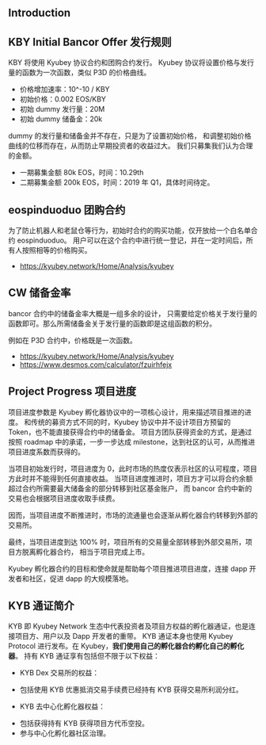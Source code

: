 ## Introduction

## KBY Initial Bancor Offer 发行规则

KBY 将使用 Kyubey 协议合约和团购合约发行。
Kyubey 协议将设置价格与发行量的函数为一次函数，类似 P3D 的价格曲线。

- 价格增加速率：10^-10 / KBY
- 初始价格：0.002 EOS/KBY
- 初始 dummy 发行量：20M
- 初始 dummy 储备金：20k

dummy 的发行量和储备金并不存在，只是为了设置初始价格，
和调整初始价格曲线的位移而存在，从而防止早期投资者的收益过大。
我们只募集我们认为合理的金额。

- 一期募集金额 80k  EOS，时间：10.29th
- 二期募集金额 200k EOS，时间：2019 年 Q1，具体时间待定。

## eospinduoduo 团购合约
为了防止机器人和老鼠仓等行为，初始时合约的购买功能，仅开放给一个白名单合约 eospinduoduo。
用户可以在这个合约中进行统一登记，并在一定时间后，所有人按照相等的价格购买。

- https://kyubey.network/Home/Analysis/kyubey

## CW 储备金率
bancor 合约中的储备金率大概是一组多余的设计，
只需要给定价格关于发行量的函数即可。那么所需储备金关于发行量的函数即是这组函数的积分。

例如在 P3D 合约中，价格既是一次函数。
- https://kyubey.network/Home/Analysis/kyubey
- https://www.desmos.com/calculator/fzuirhfejx

## Project Progress 项目进度
项目进度参数是 Kyubey 孵化器协议中的一项核心设计，用来描述项目推进的进度。
和传统的募资方式不同的时，Kyubey 协议中并不设计项目方预留的 Token，也不能直接获得合约中的储备金。
项目方团队获得资金的方式，是通过按照 roadmap 中的承诺，一步一步达成 milestone，达到社区的认可，从而推进项目进度系数而获得的。

当项目初始发行时，项目进度为 0，此时市场的热度仅表示社区的认可程度，项目方此时并不能得到任何直接收益。
当项目进度推进时，项目方才可以将合约余额超过合约所需要最大储备金的部分转移到社区基金账户，
而 bancor 合约中新的交易也会根据项目进度收取手续费。

因而，当项目进度不断推进时，市场的流通量也会逐渐从孵化器合约转移到外部的交易所。

最终，当项目进度到达 100% 时，项目所有的交易量全部转移到外部交易所，项目方脱离孵化器合约，
相当于项目完成上市。

Kyubey 孵化器合约的目标和使命就是帮助每个项目推进项目进度，连接 dapp 开发者和社区，促进 dapp 的大规模落地。

## KYB 通证简介
KYB 即 Kyubey Network 生态中代表投资者及项目方权益的孵化器通证，也是连接项目方、用户以及 Dapp 开发者的重带。
KYB 通证本身也使用 Kyubey Protocol 进行发布。在 Kyubey，**我们使用自己的孵化器合约孵化自己的孵化器**。
持有 KYB 通证享有包括但不限于以下权益：

- KYB Dex 交易所的权益：
* 包括使用 KYB 优惠抵消交易手续费已经持有 KYB 获得交易所利润分红。

- KYB 去中心化孵化器权益：
* 包括获得持有 KYB 获得项目方代币空投。
* 参与中心化孵化器社区治理。






